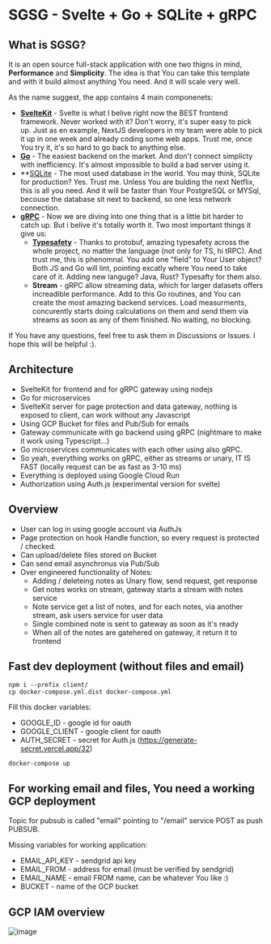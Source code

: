 # SGSG - Svelte + Go + SQLite + gRPC

## What is SGSG?

It is an open source full-stack application with one two thigns in mind, **Performance** and **Simplicity**.
The idea is that You can take this template and with it build almost anything You need. And it will scale very well.

As the name suggest, the app contains 4 main componenets:
- **[SvelteKit](https://kit.svelte.dev/)** - Svelte is what I belive right now the BEST frontend framework. Never worked with it? Don't worry, it's super easy to pick up.
Just as en example, NextJS developers in my team were able to pick it up in one week and already coding some web apps. Trust me, once You try it, it's so hard to go back to anything else.
- **[Go](https://go.dev/)** - The easiest backend on the market. And don't connect simplicty with inefficiency. It's almost impossible to build a bad server using it.
- **[SQLite](https://www.sqlite.org/index.html) - The most used database in the world. You may think, SQLite for production? Yes. Trust me. 
Unless You are bulding the next Netflix, this is all you need. And it will be faster than Your PostgreSQL or MYSql, becouse the database sit next to backend, so one less network connection.
- **[gRPC](https://grpc.io/)** - Now we are diving into one thing that is a little bit harder to catch up. But i belive it's totally worth it. Two most important things it give us:
    - **[Typesafety](https://protobuf.dev/)** - Thanks to protobuf, amazing typesafety across the whole project, no matter the language (not only for TS, hi tRPC). And trust me, this is phenomnal.
    You add one "field" to Your User object? Both JS and Go will lint, pointing excatly where You need to take care of it. Adding new languge? Java, Rust? Typesafty for them also.
    - **Stream** - gRPC allow streaming data, which for larger datasets offers increadible performance. Add to this Go routines, and You can create the most amazing backend services.
    Load measurments, concurently starts doing calculations on them and send them via streams as soon as any of them finished. No waiting, no blocking.

If You have any questions, feel free to ask them in Discussions or Issues. I hope this will be helpful :).

## Architecture
- SvelteKit for frontend and for gRPC gateway using nodejs
- Go for microservices
- SvelteKit server for page protection and data gateway, nothing is exposed to client, can work without any Javascript
- Using GCP Bucket for files and Pub/Sub for emails
- Gateway communicate with go backend using gRPC (nightmare to make it work using Typescript...)
- Go microservices communicates with each other using also gRPC.
- So yeah, everything works on gRPC, either as streams or unary, IT IS FAST (locally request can be as fast as 3-10 ms)
- Everything is deployed using Google Cloud Run
- Authorization using Auth.js (experimental version for svelte)

## Overview
- User can log in using google account via AuthJs
- Page protection on hook Handle function, so every request is protected / checked.
- Can upload/delete files stored on Bucket
- Can send email asynchronus via Pub/Sub
- Over engineered functionality of Notes:
  - Adding / deleteing notes as Unary flow, send request, get response
  - Get notes works on stream, gateway starts a stream with notes service
  - Note service get a list of notes, and for each notes, via another stream, ask users service for user data
  - Single combined note is sent to gateway as soon as it's ready
  - When all of the notes are gatehered on gateway, it return it to frontend

## Fast dev deployment (without files and email)
```
npm i --prefix client/
cp docker-compose.yml.dist docker-compose.yml
```
Fill this docker variables:
- GOOGLE_ID - google id for oauth
- GOOGLE_CLIENT - google client for oauth
- AUTH_SECRET - secret for Auth.js (https://generate-secret.vercel.app/32)
```
docker-compose up
```

## For working email and files, You need a working GCP deployment

Topic for pubsub is called "email" pointing to "/email" service POST as push PUBSUB.

Missing variables for working application:
- EMAIL_API_KEY - sendgrid api key
- EMAIL_FROM - address for email (must be verified by sendgrid)
- EMAIL_NAME - email FROM name, can be whatever You like :)
- BUCKET - name of the GCP bucket

## GCP IAM overview
![image](https://user-images.githubusercontent.com/26543876/213539599-0a4c5035-3a19-4f30-b657-a7e01ea5fcea.png)

